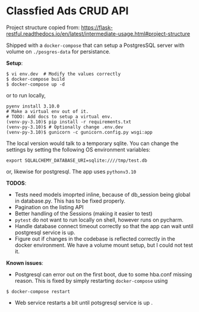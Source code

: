 # Classfied Ads CRUD API  

Project structure copied from: https://flask-restful.readthedocs.io/en/latest/intermediate-usage.html#project-structure

Shipped with a `docker-compose` that can setup a PostgresSQL server with 
volume on `./posgres-data` for persistance.  

**Setup**: 
```
$ vi env.dev  # Modify the values correctly 
$ docker-compose build
$ docker-compose up -d
```
or to run locally, 
```
pyenv install 3.10.0 
# Make a virtual env out of it.
# TODO: Add docs to setup a virtual env.  
(venv-py-3.10)$ pip install -r requirements.txt 
(venv-py-3.10)$ # Optionally change .env.dev 
(venv-py-3.10)$ gunicorn -c gunicorn.config.py wsgi:app
```
The local version would talk to a temporary sqlite. You can change the 
settings by setting the following OS environment variables: 
```
export SQLALCHEMY_DATABASE_URI=sqlite:////tmp/test.db
```
or, likewise for postgresql. The app uses `pythonv3.10` 


**TODOS**: 
- Tests need models imoprted inline, because of db_session being global in 
  database.py. This has to be fixed properly. 
- Pagination on the listing API
- Better handling of the Sessions (making it easier to test)
- `pytest` do not want to run locally on shell, however runs on pycharm.
- Handle database connect timeout correctly so that the app can wait until 
  postgresql service is up. 
- Figure out if changes in the codebase is reflected correctly in the 
  docker environment. We have a volume mount setup, but I could not test it. 


**Known issues**: 
- Postgresql can error out on the first boot, due to some hba.conf missing 
  reason. This is fixed by simply restarting `docker-compose` using
```
$ docker-compose restart 
```
- Web service restarts a bit until potsgresql service is up .
